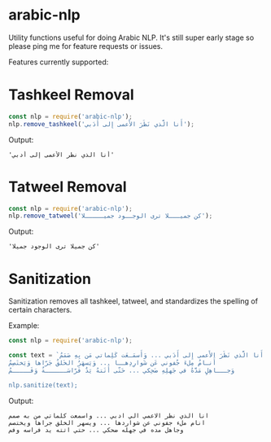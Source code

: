 # arabic-nlp

Utility functions useful for doing Arabic NLP. It's still super early stage so please ping me for feature requests or issues.

Features currently supported:

# Tashkeel Removal

```javascript
const nlp = require('arabic-nlp');
nlp.remove_tashkeel('أَنا الَّذي نَظَرَ الأَعمى إِلى أَدَبي');
```

Output:
```
'أنا الذي نظر الأعمى إلى أدبي'
```

# Tatweel Removal

```javascript
const nlp = require('arabic-nlp');
nlp.remove_tatweel('كن جميـــلا ترى الوجــود جميـــــلا');
```

Output:
```
'كن جميلا ترى الوجود جميلا'
```

# Sanitization

Sanitization removes all tashkeel, tatweel, and standardizes the spelling of certain characters.

Example:

```javascript
const nlp = require('arabic-nlp');

const text = `أَنا الَّذي نَظَرَ الأَعمى إِلى أَدَبي ... وَأَسمَـعَت كَلِماتي مَن بِهِ صَمَمُ
أَنـامُ مِلءَ جُفوني عَن شَوارِدِهــا ... وَيَسهَرُ الخَلقُ جَرّاها وَيَختَصِمُ
وَجـــاهِلٍ مَدَّهُ في جَهلِهِ ضَحِكي ... حَتّى أَتَتهُ يَدٌ فَرّاسَــــــةٌ وَفَـــــمُ

nlp.sanitize(text);
```

Output:
```
انا الذي نظر الاعمي الي ادبي ... واسمعت كلماتي من به صمم
انام ملء جفوني عن شواردها ... ويسهر الخلق جراها ويختصم
وجاهل مده في جهله ضحكي ... حتي اتته يد فراسه وفم
```
